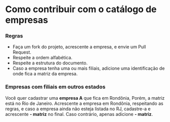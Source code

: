 # Como contribuir com o catálogo de empresas

### Regras

* Faça um fork do projeto, acrescente a empresa, e envie um Pull Request.
* Respeite a ordem alfabética.
* Respeite a estrutura do documento.
* Caso a empresa tenha uma ou mais filiais, adicione uma identificação de onde fica a matriz da empresa.

### Empresas com filiais em outros estados

Você quer cadastrar uma **empresa A** que fica em Rondônia, Porém, a matriz está no Rio de Janeiro. Acrescente a empresa em Rondônia, respeitando as regras, e caso a empresa ainda não esteja listada no RJ, cadastre-a e acrescente **- matriz** no final. Caso contrário, apenas adicione **- matriz**.

